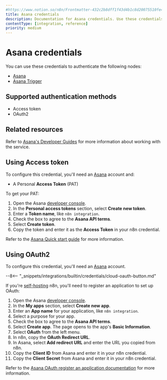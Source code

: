 ```yaml
---
#https://www.notion.so/n8n/Frontmatter-432c2b8dff1f43d4b1c8d20075510fe4
title: Asana credentials
description: Documentation for Asana credentials. Use these credentials to authenticate Asana in n8n, a workflow automation platform.
contentType: [integration, reference]
priority: medium
---
```


# Asana credentials

You can use these credentials to authenticate the following nodes:

- [Asana](/integrations/builtin/app-nodes/n8n-nodes-base.asana.md)
- [Asana Trigger](/integrations/builtin/trigger-nodes/n8n-nodes-base.asanatrigger.md)

## Supported authentication methods

- Access token
- OAuth2

## Related resources

Refer to [Asana's Developer Guides](https://developers.asana.com/docs/overview) for more information about working with the service.

## Using Access token

To configure this credential, you'll need an [Asana](https://asana.com/) account and:

- A Personal **Access Token** (PAT)

To get your PAT:

1. Open the Asana [developer console](https://app.asana.com/0/my-apps).
2. In the **Personal access tokens** section, select **Create new token**.
3. Enter a **Token name**, like `n8n integration`.
4. Check the box to agree to the **Asana API terms**.
5. Select **Create token**.
6. Copy the token and enter it as the **Access Token** in your n8n credential.

Refer to the [Asana Quick start guide](https://developers.asana.com/docs/quick-start#setup) for more information.

## Using OAuth2

To configure this credential, you'll need an [Asana](https://asana.com/) account.

--8<-- "_snippets/integrations/builtin/credentials/cloud-oauth-button.md"

If you're [self-hosting](/hosting/index.md) n8n, you'll need to register an application to set up OAuth:

1. Open the Asana [developer console](https://app.asana.com/0/my-apps).
2. In the **My apps** section, select **Create new app**.
3. Enter an **App name** for your application, like `n8n integration`.
4. Select a purpose for your app.
5. Check the box to agree to the **Asana API terms**.
6. Select **Create app**. The page opens to the app's **Basic Information**.
7. Select **OAuth** from the left menu.
8. In n8n, copy the **OAuth Redirect URL**.
9. In Asana, select **Add redirect URL** and enter the URL you copied from n8n.
7. Copy the **Client ID** from Asana and enter it in your n8n credential.
8. Copy the **Client Secret** from Asana and enter it in your n8n credential.

Refer to the [Asana OAuth register an application documentation](https://developers.asana.com/docs/oauth#register-an-application) for more information.
